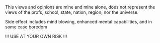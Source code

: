 This views and opinions are mine and mine alone, does not represent the views of the profs, school, state, nation, region, nor the universe.

Side effect includes mind blowing, enhanced mental capabilities, and in some case boredom

!!! USE AT YOUR OWN RISK !!!
